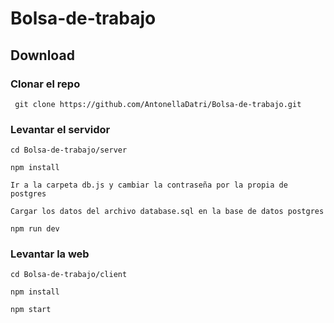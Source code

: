 # Bolsa-de-trabajo

## Download
### Clonar el repo
```
 git clone https://github.com/AntonellaDatri/Bolsa-de-trabajo.git
```

### Levantar el servidor

```
cd Bolsa-de-trabajo/server 

npm install

Ir a la carpeta db.js y cambiar la contraseña por la propia de postgres

Cargar los datos del archivo database.sql en la base de datos postgres

npm run dev
```
	
### Levantar la web
```
cd Bolsa-de-trabajo/client 

npm install 

npm start 
```
